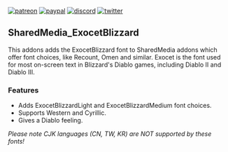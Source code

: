 [![patreon](https://www.goldpawsstuff.com/shared/img/common/pa-button.png)](https://www.patreon.com/goldpawsstuff)
[![paypal](https://www.goldpawsstuff.com/shared/img/common/pp-button.png)](https://www.paypal.me/goldpawsstuff)
[![discord](https://www.goldpawsstuff.com/shared/img/common/dd-button.png)](https://discord.gg/RwcSm8V3Dy)
[![twitter](https://www.goldpawsstuff.com/shared/img/common/tw-button.png)](https://twitter.com/GoldpawsStuff)

## SharedMedia_ExocetBlizzard
This addons adds the ExocetBlizzard font to SharedMedia addons which offer font choices, like Recount, Omen and similar. Exocet is the font used for most on-screen text in Blizzard's Diablo games, including Diablo II and Diablo III.

### Features
- Adds ExocetBlizzardLight and ExocetBlizzardMedium font choices.
- Supports Western and Cyrillic.
- Gives a Diablo feeling.

*Please note CJK languages (CN, TW, KR) are NOT supported by these fonts!*
